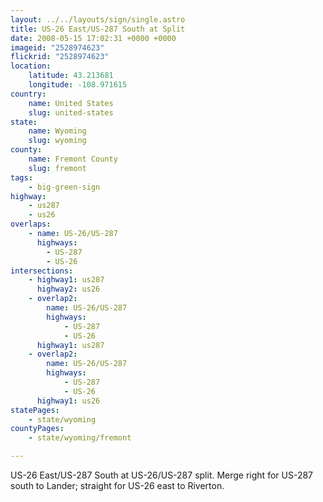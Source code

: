 ```yaml
---
layout: ../../layouts/sign/single.astro
title: US-26 East/US-287 South at Split
date: 2008-05-15 17:02:31 +0000 +0000
imageid: "2528974623"
flickrid: "2528974623"
location:
    latitude: 43.213681
    longitude: -108.971615
country:
    name: United States
    slug: united-states
state:
    name: Wyoming
    slug: wyoming
county:
    name: Fremont County
    slug: fremont
tags:
    - big-green-sign
highway:
    - us287
    - us26
overlaps:
    - name: US-26/US-287
      highways:
        - US-287
        - US-26
intersections:
    - highway1: us287
      highway2: us26
    - overlap2:
        name: US-26/US-287
        highways:
            - US-287
            - US-26
      highway1: us287
    - overlap2:
        name: US-26/US-287
        highways:
            - US-287
            - US-26
      highway1: us26
statePages:
    - state/wyoming
countyPages:
    - state/wyoming/fremont

---
```

US-26 East/US-287 South at US-26/US-287 split.  Merge right for US-287 south to Lander; straight for US-26 east to Riverton.